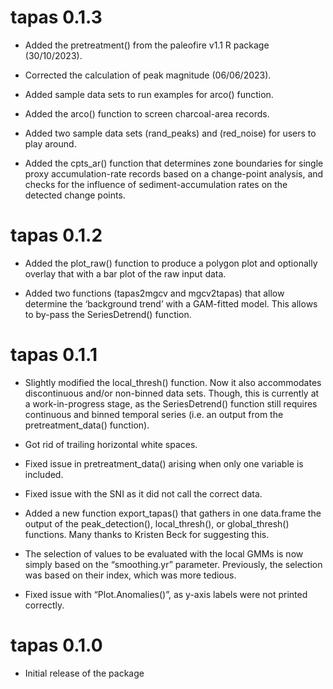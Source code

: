 
# tapas 0.1.3

- Added the pretreatment() from the paleofire v1.1 R package (30/10/2023).

- Corrected the calculation of peak magnitude (06/06/2023).

- Added sample data sets to run examples for arco() function.

- Added the arco() function to screen charcoal-area records.

- Added two sample data sets (rand_peaks) and (red_noise) for users to
  play around.

- Added the cpts_ar() function that determines zone boundaries for
  single proxy accumulation-rate records based on a change-point
  analysis, and checks for the influence of sediment-accumulation rates
  on the detected change points.

# tapas 0.1.2

- Added the plot_raw() function to produce a polygon plot and optionally
  overlay that with a bar plot of the raw input data.

- Added two functions (tapas2mgcv and mgcv2tapas) that allow determine
  the ‘background trend’ with a GAM-fitted model. This allows to by-pass
  the SeriesDetrend() function.

# tapas 0.1.1

- Slightly modified the local_thresh() function. Now it also
  accommodates discontinuous and/or non-binned data sets. Though, this
  is currently at a work-in-progress stage, as the SeriesDetrend()
  function still requires continuous and binned temporal series (i.e. an
  output from the pretreatment_data() function).

- Got rid of trailing horizontal white spaces.

- Fixed issue in pretreatment_data() arising when only one variable is
  included.

- Fixed issue with the SNI as it did not call the correct data.

- Added a new function export_tapas() that gathers in one data.frame the
  output of the peak_detection(), local_thresh(), or global_thresh()
  functions. Many thanks to Kristen Beck for suggesting this.

- The selection of values to be evaluated with the local GMMs is now
  simply based on the “smoothing.yr” parameter. Previously, the
  selection was based on their index, which was more tedious.

- Fixed issue with “Plot.Anomalies()”, as y-axis labels were not printed
  correctly.

# tapas 0.1.0

- Initial release of the package
